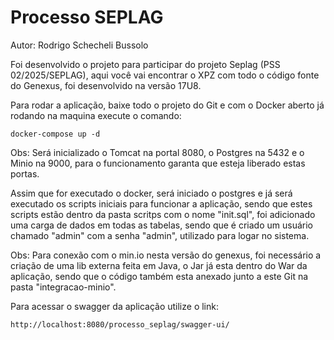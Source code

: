 # Processo SEPLAG

Autor: Rodrigo Schecheli Bussolo

Foi desenvolvido o projeto para participar do projeto Seplag (PSS 02/2025/SEPLAG), aqui você vai encontrar o XPZ com todo o código fonte do Genexus, foi desenvolvido na versão 17U8. 

Para rodar a aplicação, baixe todo o projeto do Git e com o Docker aberto já rodando na maquina execute o comando:

```
docker-compose up -d
```

Obs: Será inicializado o Tomcat na portal 8080, o Postgres na 5432 e o Minio na 9000, para o funcionamento garanta que esteja liberado estas portas.

Assim que for executado o docker, será iniciado o postgres e já será executado os scripts iniciais para funcionar a aplicação, sendo que estes scripts estão dentro da pasta scritps com o nome "init.sql", foi adicionado uma carga de dados em todas as tabelas, sendo que é criado um usuário chamado "admin" com a senha "admin", utilizado para logar no sistema.

Obs: Para conexão com o min.io nesta versão do genexus, foi necessário a criação de uma lib externa feita em Java, o Jar já esta dentro do War da aplicação, sendo que o código também esta anexado junto a este Git na pasta "integracao-minio".

Para acessar o swagger da aplicação utilize o link:

```
http://localhost:8080/processo_seplag/swagger-ui/
```